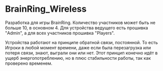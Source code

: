# BrainRing_Wireless

Разработка для игры BrainRing. Количество участников может быть не больше 10, в основном 4. Для устройства ведущего есть прошивка "Admin", а для всех участников прошивка "Players".

Устройства работают на принципе обратной связи, постоянной. То есть Игроки в любой момент времени, даже если была перезагрузка или потеря связи, знают, выграли они или нет. Этот принцип конечно идёт в ущерб энергопотреблению, но в плюс стабильности работы, так как проверено временем.
